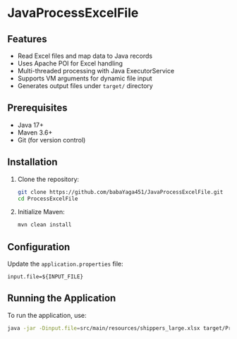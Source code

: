 # JavaProcessExcelFile

## Features

- Read Excel files and map data to Java records
- Uses Apache POI for Excel handling
- Multi-threaded processing with Java ExecutorService
- Supports VM arguments for dynamic file input
- Generates output files under `target/` directory

## Prerequisites

- Java 17+
- Maven 3.6+
- Git (for version control)

## Installation

1. Clone the repository:

   ```sh
   git clone https://github.com/babaYaga451/JavaProcessExcelFile.git
   cd ProcessExcelFile
   ```

2. Initialize Maven:
   ```sh
   mvn clean install
   ```

## Configuration

Update the `application.properties` file:

```properties
input.file=${INPUT_FILE}
```

## Running the Application

To run the application, use:

```sh
java -jar -Dinput.file=src/main/resources/shippers_large.xlsx target/ProcessExcelFile-0.0.1-SNAPSHOT.jar
```

